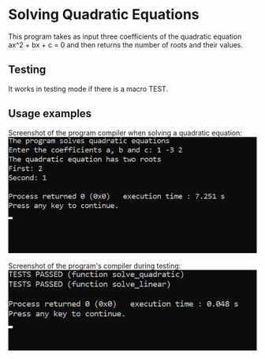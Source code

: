 # Solving Quadratic Equations
This program takes as input three coefficients of the quadratic equation ax^2 + bx + c = 0 and then returns the number of roots and their values.

## Testing
It works in testing mode if there is a macro TEST.

## Usage examples
Screenshot of the program compiler when solving a quadratic equation: 
![Image result](https://github.com/Nastya10/quadratic-equation/blob/screenshots/result_quadratic.png)

Screenshot of the program's compiler during testing: 
![Image test](https://github.com/Nastya10/quadratic-equation/blob/screenshots/test_quadratic.png)
